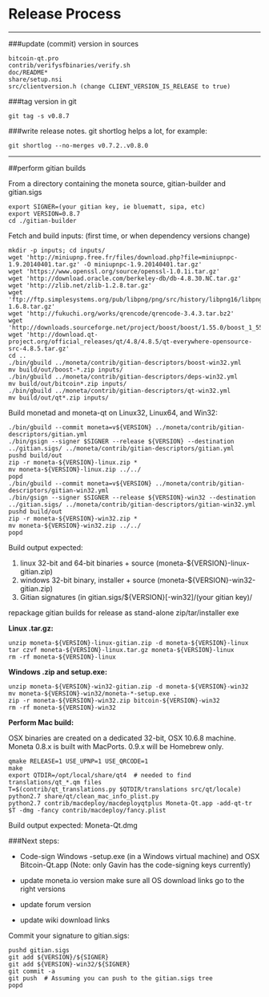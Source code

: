 Release Process
====================

* * *

###update (commit) version in sources


	bitcoin-qt.pro
	contrib/verifysfbinaries/verify.sh
	doc/README*
	share/setup.nsi
	src/clientversion.h (change CLIENT_VERSION_IS_RELEASE to true)

###tag version in git

	git tag -s v0.8.7

###write release notes. git shortlog helps a lot, for example:

	git shortlog --no-merges v0.7.2..v0.8.0

* * *

##perform gitian builds

 From a directory containing the moneta source, gitian-builder and gitian.sigs
  
	export SIGNER=(your gitian key, ie bluematt, sipa, etc)
	export VERSION=0.8.7
	cd ./gitian-builder

 Fetch and build inputs: (first time, or when dependency versions change)

	mkdir -p inputs; cd inputs/
	wget 'http://miniupnp.free.fr/files/download.php?file=miniupnpc-1.9.20140401.tar.gz' -O miniupnpc-1.9.20140401.tar.gz'
	wget 'https://www.openssl.org/source/openssl-1.0.1i.tar.gz'
	wget 'http://download.oracle.com/berkeley-db/db-4.8.30.NC.tar.gz'
	wget 'http://zlib.net/zlib-1.2.8.tar.gz'
	wget 'ftp://ftp.simplesystems.org/pub/libpng/png/src/history/libpng16/libpng-1.6.8.tar.gz'
	wget 'http://fukuchi.org/works/qrencode/qrencode-3.4.3.tar.bz2'
	wget 'http://downloads.sourceforge.net/project/boost/boost/1.55.0/boost_1_55_0.tar.bz2'
	wget 'http://download.qt-project.org/official_releases/qt/4.8/4.8.5/qt-everywhere-opensource-src-4.8.5.tar.gz'
	cd ..
	./bin/gbuild ../moneta/contrib/gitian-descriptors/boost-win32.yml
	mv build/out/boost-*.zip inputs/
	./bin/gbuild ../moneta/contrib/gitian-descriptors/deps-win32.yml
	mv build/out/bitcoin*.zip inputs/
	./bin/gbuild ../moneta/contrib/gitian-descriptors/qt-win32.yml
	mv build/out/qt*.zip inputs/

 Build monetad and moneta-qt on Linux32, Linux64, and Win32:
  
	./bin/gbuild --commit moneta=v${VERSION} ../moneta/contrib/gitian-descriptors/gitian.yml
	./bin/gsign --signer $SIGNER --release ${VERSION} --destination ../gitian.sigs/ ../moneta/contrib/gitian-descriptors/gitian.yml
	pushd build/out
	zip -r moneta-${VERSION}-linux.zip *
	mv moneta-${VERSION}-linux.zip ../../
	popd
	./bin/gbuild --commit moneta=v${VERSION} ../moneta/contrib/gitian-descriptors/gitian-win32.yml
	./bin/gsign --signer $SIGNER --release ${VERSION}-win32 --destination ../gitian.sigs/ ../moneta/contrib/gitian-descriptors/gitian-win32.yml
	pushd build/out
	zip -r moneta-${VERSION}-win32.zip *
	mv moneta-${VERSION}-win32.zip ../../
	popd

  Build output expected:

  1. linux 32-bit and 64-bit binaries + source (moneta-${VERSION}-linux-gitian.zip)
  2. windows 32-bit binary, installer + source (moneta-${VERSION}-win32-gitian.zip)
  3. Gitian signatures (in gitian.sigs/${VERSION}[-win32]/(your gitian key)/

repackage gitian builds for release as stand-alone zip/tar/installer exe

**Linux .tar.gz:**

	unzip moneta-${VERSION}-linux-gitian.zip -d moneta-${VERSION}-linux
	tar czvf moneta-${VERSION}-linux.tar.gz moneta-${VERSION}-linux
	rm -rf moneta-${VERSION}-linux

**Windows .zip and setup.exe:**

	unzip moneta-${VERSION}-win32-gitian.zip -d moneta-${VERSION}-win32
	mv moneta-${VERSION}-win32/moneta-*-setup.exe .
	zip -r moneta-${VERSION}-win32.zip bitcoin-${VERSION}-win32
	rm -rf moneta-${VERSION}-win32

**Perform Mac build:**

  OSX binaries are created on a dedicated 32-bit, OSX 10.6.8 machine.
  Moneta 0.8.x is built with MacPorts.  0.9.x will be Homebrew only.

	qmake RELEASE=1 USE_UPNP=1 USE_QRCODE=1
	make
	export QTDIR=/opt/local/share/qt4  # needed to find translations/qt_*.qm files
	T=$(contrib/qt_translations.py $QTDIR/translations src/qt/locale)
	python2.7 share/qt/clean_mac_info_plist.py
	python2.7 contrib/macdeploy/macdeployqtplus Moneta-Qt.app -add-qt-tr $T -dmg -fancy contrib/macdeploy/fancy.plist

 Build output expected: Moneta-Qt.dmg

###Next steps:

* Code-sign Windows -setup.exe (in a Windows virtual machine) and
  OSX Bitcoin-Qt.app (Note: only Gavin has the code-signing keys currently)

* update moneta.io version
  make sure all OS download links go to the right versions

* update forum version

* update wiki download links

Commit your signature to gitian.sigs:

	pushd gitian.sigs
	git add ${VERSION}/${SIGNER}
	git add ${VERSION}-win32/${SIGNER}
	git commit -a
	git push  # Assuming you can push to the gitian.sigs tree
	popd


